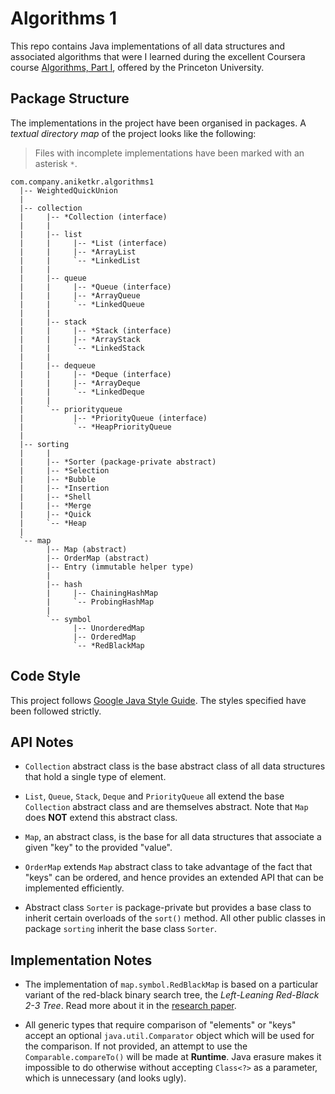 Algorithms 1
============
This repo contains Java implementations of all data structures and 
associated algorithms that were I learned during the excellent Coursera 
course [Algorithms, Part I](https://www.coursera.org/learn/algorithms-part1),
offered by the Princeton University.

Package Structure
-----------------
The implementations in the project have been organised in packages. A
_textual directory map_ of the project looks like the following:

> Files with incomplete implementations have been marked with
> an asterisk `*`.

```
com.company.aniketkr.algorithms1
  |-- WeightedQuickUnion
  |
  |-- collection
  |     |-- *Collection (interface)
  |     |
  |     |-- list
  |     |     |-- *List (interface)
  |     |     |-- *ArrayList
  |     |     `-- *LinkedList
  |     |
  |     |-- queue
  |     |     |-- *Queue (interface)
  |     |     |-- *ArrayQueue
  |     |     `-- *LinkedQueue
  |     |
  |     |-- stack
  |     |     |-- *Stack (interface)
  |     |     |-- *ArrayStack
  |     |     `-- *LinkedStack
  |     |
  |     |-- dequeue
  |     |     |-- *Deque (interface)
  |     |     |-- *ArrayDeque
  |     |     `-- *LinkedDeque
  |     |
  |     `-- priorityqueue
  |           |-- *PriorityQueue (interface)
  |           `-- *HeapPriorityQueue
  |
  |-- sorting
  |     |
  |     |-- *Sorter (package-private abstract)
  |     |-- *Selection
  |     |-- *Bubble
  |     |-- *Insertion
  |     |-- *Shell
  |     |-- *Merge
  |     |-- *Quick
  |     `-- *Heap
  |
  `-- map
        |-- Map (abstract)
        |-- OrderMap (abstract)
        |-- Entry (immutable helper type)
        |
        |-- hash
        |     |-- ChainingHashMap
        |     `-- ProbingHashMap
        |
        `-- symbol
              |-- UnorderedMap
              |-- OrderedMap
              `-- *RedBlackMap
```

Code Style
----------
This project follows
[Google Java Style Guide](https://google.github.io/styleguide/javaguide.html).
The styles specified have been followed strictly.

API Notes
---------
 + `Collection` abstract class is the base abstract class of all data
   structures that hold a single type of element.
 
 + `List`, `Queue`, `Stack`, `Deque` and `PriorityQueue` all extend the
   base `Collection` abstract class and are themselves abstract. Note that
   `Map` does __NOT__ extend this abstract class.

 + `Map`, an abstract class, is the base for all data structures that
   associate a given "key" to the provided "value".

 + `OrderMap` extends `Map` abstract class to take advantage of the fact
    that "keys" can be ordered, and hence provides an extended API that can
   be implemented efficiently.

 + Abstract class `Sorter` is package-private but provides a base class to
   inherit certain overloads of the `sort()` method. All other public
   classes in package `sorting` inherit the base class `Sorter`.

Implementation Notes
--------------------
 + The implementation of `map.symbol.RedBlackMap` is based on a particular
   variant of the red-black binary search tree, the 
   _Left-Leaning Red-Black 2-3 Tree_. Read more about it in the
   [research paper](https://www.cs.princeton.edu/~rs/talks/LLRB/LLRB.pdf).

 + All generic types that require comparison of "elements" or "keys" accept
   an optional `java.util.Comparator` object which will be used for the
   comparison. If not provided, an attempt to use the
   `Comparable.compareTo()` will be made at __Runtime__. Java erasure 
   makes it impossible to do otherwise without accepting `Class<?>` as a
   parameter, which is unnecessary (and looks ugly).
